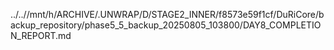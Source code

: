 ../..//mnt/h/ARCHIVE/.UNWRAP/D/STAGE2_INNER/f8573e59f1cf/DuRiCore/backup_repository/phase5_5_backup_20250805_103800/DAY8_COMPLETION_REPORT.md